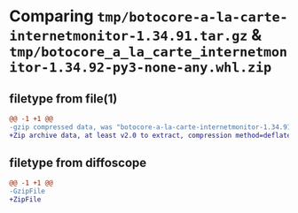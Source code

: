 # Comparing `tmp/botocore-a-la-carte-internetmonitor-1.34.91.tar.gz` & `tmp/botocore_a_la_carte_internetmonitor-1.34.92-py3-none-any.whl.zip`

## filetype from file(1)

```diff
@@ -1 +1 @@
-gzip compressed data, was "botocore-a-la-carte-internetmonitor-1.34.91.tar", last modified: Thu Apr 25 01:03:39 2024, max compression
+Zip archive data, at least v2.0 to extract, compression method=deflate
```

## filetype from diffoscope

```diff
@@ -1 +1 @@
-GzipFile
+ZipFile
```

